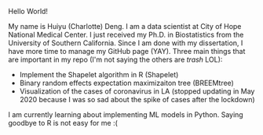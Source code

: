 Hello World! 

My name is Huiyu (Charlotte) Deng. I am a data scientist at City of Hope National Medical Center. I just received my Ph.D. in Biostatistics from the University of Southern California. Since I am done with my dissertation, I have more time to manage my GitHub page (YAY). Three main things that are important in my repo (I'm not saying the others are *trash* LOL): 

* Implement the Shapelet algorithm in R (Shapelet)
* Binary random effects expectation maximizaiton tree (BREEMtree)
* Visualization of the cases of coronavirus in LA (stopped updating in May 2020 because I was so sad about the spike of cases after the lockdown)

I am currently learning about implementing ML models in Python. Saying goodbye to R is not easy for me :( 
 
